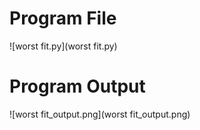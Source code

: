# Program File
![worst fit.py](worst fit.py)
# Program Output
![worst fit_output.png](worst fit_output.png)
